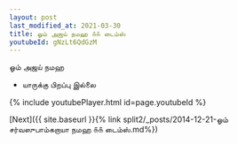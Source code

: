 ```yaml
---
layout: post
last_modified_at: 2021-03-30
title: ஓம் அஜய் நமஹ ௧௧ டைம்ஸ்
youtubeId: gNzLt6QdGzM
---
```

 
 
 ஓம் அஜய் நமஹ  
 
 -  யாருக்கு பிறப்பு இல்லை 
 
  
 
  
 
 
 
 
 
 


{% include youtubePlayer.html id=page.youtubeId %}
 
[Next]({{ site.baseurl }}{% link  split2/_posts/2014-12-21-ஓம் சர்வஸுபாம்கறாயா நமஹ ௧௧ டைம்ஸ்.md%})
 
